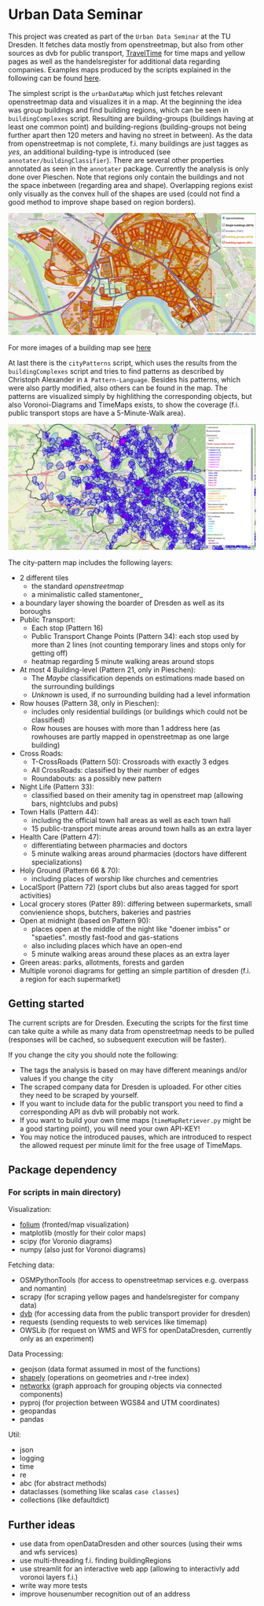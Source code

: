# Urban Data Seminar

This project was created as part of the `Urban Data Seminar` at the TU Dresden.
It fetches data mostly from openstreetmap, but also from other sources as dvb for public transport, [TravelTime](https://app.traveltimeplatform.com/) for time maps and yellow pages as well as the handelsregister for additional data regarding companies. 
Examples maps produced by the scripts explained in the following can be found [here](example_maps/).

The simplest script is the `urbanDataMap` which just fetches relevant openstreetmap data and visualizes it in a map. 
At the beginning the idea was group buildings and find building regions, which can be seen in `buildingComplexes` script.
Resulting are building-groups (buildings having at least one common point) and building-regions (building-groups not being further apart then 120 meters and having no street in between).
As the data from openstreetmap is not complete, f.i. many buildings are just tagges as _yes_, an additional building-type is introduced (see `annotater/buildingClassifier`).
There are several other properties annotated as seen in the `annotater` package.
Currently the analysis is only done over Pieschen.
Note that regions only contain the buildings and not the space inbetween (regarding area and shape).
Overlapping regions exist only visually as the convex hull of the shapes are used (could not find a good method to improve shape based on region borders).

![Image of a building map](images/buildingMap.png)

For more images of a building map see [here](images/)


At last there is the `cityPatterns` script, which uses the results from the `buildingComplexes` script and tries to find patterns as described by Christoph Alexander in `A Pattern-Language`.
Besides his patterns, which were also partly modified, also others can be found in the map. 
The patterns are visualized simply by highlithing the corresponding objects, but also Voronoi-Diagrams and TimeMaps exists, to show the coverage (f.i. public transport stops are have a 5-Minute-Walk area).

![Image of a cityPattern map](images/cityPatternExample.png)

The city-pattern map includes the following layers:
* 2 different tiles 
  * the standard _openstreetmap_ 
  * a minimalistic called stamentoner_
* a boundary layer showing the boarder of Dresden as well as its boroughs
* Public Transport:
  * Each stop (Pattern 16)
  * Public Transport Change Points (Pattern 34): each stop used by more than 2 lines (not counting temporary lines and stops only for getting off)
  * heatmap regarding 5 minute walking areas around stops
* At most 4 Building-level (Pattern 21, only in Pieschen):
  * The _Maybe_ classification depends on estimations made based on the surrounding buildings
  * _Unknown_ is used, if no surrounding building had a level information
* Row houses (Pattern 38, only in Pieschen):
  * includes only residential buildings (or buildings which could not be classified)
  * Row houses are houses with more than 1 address here (as rowhouses are partly mapped in openstreetmap as one large building)
* Cross Roads:
  * T-CrossRoads (Pattern 50): Crossroads with exactly 3 edges
  * All CrossRoads: classified by their number of edges
  * Roundabouts: as a possibly new pattern
* Night Life (Pattern 33):
  * classified based on their amenity tag in openstreet map (allowing bars, nightclubs and pubs)
* Town Halls (Pattern 44):
  * including the official town hall areas as well as each town hall
  * 15 public-transport minute areas around town halls as an extra layer
* Health Care (Pattern 47):
  * differentiating between pharmacies and doctors
  * 5 minute walking areas around pharmacies (doctors have different specializations)
* Holy Ground (Pattern 66 & 70):
  * including places of worship like churches and cementries
* LocalSport (Pattern 72) (sport clubs but also areas tagged for sport activities)
* Local grocery stores (Patter 89): differing between supermarkets, small convienience shops, butchers, bakeries and pastries
* Open at midnight (based on Pattern 90):
  * places open at the middle of the night like "doener imbiss" or "spaeties". mostly fast-food and gas-stations
  * also including places which have an open-end
  * 5 minute walking areas around these places as an extra layer
* Green areas: parks, allotments, forests and garden
* Multiple voronoi diagrams for getting an simple partition of dresden (f.i. a region for each supermarket) 


## Getting started

The current scripts are for Dresden.
Executing the scripts for the first time can take quite a while as many data from openstreetmap needs to be pulled (responses will be cached, so subsequent execution will be faster).

If you change the city you should note the following:
* The tags the analysis is based on may have different meanings and/or values if you change the city 
* The scraped company data for Dresden is uploaded. For other cities they need to be scraped by yourself.
* If you want to include data for the public transport you need to find a corresponding API as dvb will probably not work. 
* If you want to build your own time maps (`timeMapRetriever.py` might be a good starting point), you will need your own API-KEY!
* You may notice the introduced pauses, which are introduced to respect the allowed request per minute limit for the free usage of TimeMaps.

 

## Package dependency 

### For scripts in main directory) 

Visualization:
- [folium](https://github.com/python-visualization/folium) (fronted/map visualization)
- matplotlib (mostly for their color maps)
- scipy (for Voronio diagrams)
- numpy (also just for Voronoi diagrams)

Fetching data:
- OSMPythonTools (for access to openstreetmap services e.g. overpass and nomantin)
- scrapy (for scraping yellow pages and handelsregister for company data)
- [dvb](https://github.com/kiliankoe/dvbpy) (for accessing data from the public transport provider for dresden)
- requests (sending requests to web services like timemap)
- OWSLib (for request on WMS and WFS for openDataDresden, currently only as an experiment)
  
Data Processing:
- geojson (data format assumed in most of the functions)
- [shapely](https://github.com/Toblerity/Shapely) (operations on geometries and r-tree index)
- [networkx](https://github.com/networkx/networkx) (graph approach for grouping objects via connected components)
- pyproj (for projection between WGS84 and UTM coordinates)
- geopandas
- pandas  

Util:
- json 
- logging
- time 
- re
- abc (for abstract methods)
- dataclasses (something like scalas `case classes`)
- collections (like defaultdict)

## Further ideas 

* use data from openDataDresden and other sources (using their wms and wfs services)
* use multi-threading f.i. finding buildingRegions
* use streamlit for an interactive web app (allowing to interactivly add voronoi layers f.i.)
* write way more tests
* improve housenumber recognition out of an address
